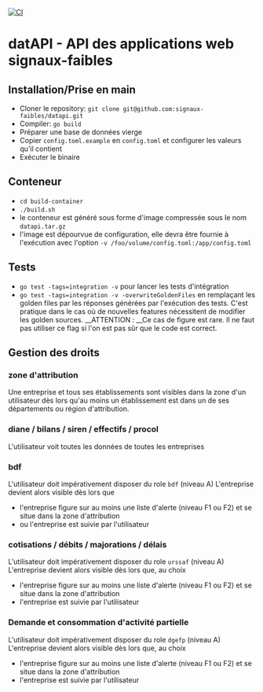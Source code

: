 [![CI](https://github.com/signaux-faibles/datapi/actions/workflows/pipeline.yml/badge.svg)](https://github.com/signaux-faibles/datapi/actions/workflows/pipeline.yml)

# datAPI - API des applications web signaux-faibles

## Installation/Prise en main
  - Cloner le repository: `git clone git@github.com:signaux-faibles/datapi.git`    
  - Compiler: `go build`  
  - Préparer une base de données vierge  
  - Copier `config.toml.example` en `config.toml` et configurer les valeurs qu'il contient  
  - Exécuter le binaire  

## Conteneur
- `cd build-container`
- `./build.sh`
- le conteneur est généré sous forme d'image compressée sous le nom `datapi.tar.gz`
- l'image est dépourvue de configuration, elle devra être fournie à l'exécution avec l'option `-v /foo/volume/config.toml:/app/config.toml`  

## Tests
 - `go test -tags=integration -v` pour lancer les tests d'intégration
 - `go test -tags=integration -v -overwriteGoldenFiles` en remplaçant les golden files par les réponses générées 
   par l'exécution des tests. C'est pratique dans le cas où de nouvelles features nécessitent de modifier les golden sources.
   __ATTENTION : __Ce cas de figure est rare. Il ne faut pas utiliser ce flag si l'on est pas sûr que le code est correct. 

## Gestion des droits
### zone d'attribution
Une entreprise et tous ses établissements sont visibles dans la zone d'un utilisateur dès lors qu'au moins 
un établissement est dans un de ses départements ou région d'attribution.

### diane / bilans / siren / effectifs / procol
L'utilisateur voit toutes les données de toutes les entreprises

### bdf
L'utilisateur doit impérativement disposer du role `bdf` (niveau A)
L'entreprise devient alors visible dès lors que
 - l'entreprise figure sur au moins une liste d'alerte (niveau F1 ou F2) et se situe dans la zone d'attribution
 - ou l'entreprise est suivie par l'utilisateur

### cotisations / débits / majorations / délais
L'utilisateur doit impérativement disposer du role `urssaf` (niveau A)
L'entreprise devient alors visible dès lors que, au choix
 - l'entreprise figure sur au moins une liste d'alerte (niveau F1 ou F2) et se situe dans la zone d'attribution
 - l'entreprise est suivie par l'utilisateur

### Demande et consommation d'activité partielle
L'utilisateur doit impérativement disposer du role `dgefp` (niveau A)
L'entreprise devient alors visible dès lors que, au choix
 - l'entreprise figure sur au moins une liste d'alerte (niveau F1 ou F2) et se situe dans la zone d'attribution
 - l'entreprise est suivie par l'utilisateur
